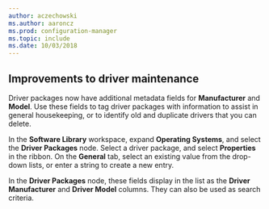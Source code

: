 ```yaml
---
author: aczechowski
ms.author: aaroncz
ms.prod: configuration-manager
ms.topic: include
ms.date: 10/03/2018
---
```


## <a name="bkmk_drivers"></a> Improvements to driver maintenance
<!--1358270-->

Driver packages now have additional metadata fields for **Manufacturer** and **Model**. Use these fields to tag driver packages with information to assist in general housekeeping, or to identify old and duplicate drivers that you can delete.

In the **Software Library** workspace, expand **Operating Systems**, and select the **Driver Packages** node. Select a driver package, and select **Properties** in the ribbon. On the **General** tab, select an existing value from the drop-down lists, or enter a string to create a new entry. 

In the **Driver Packages** node, these fields display in the list as the **Driver Manufacturer** and **Driver Model** columns. They can also be used as search criteria. 


